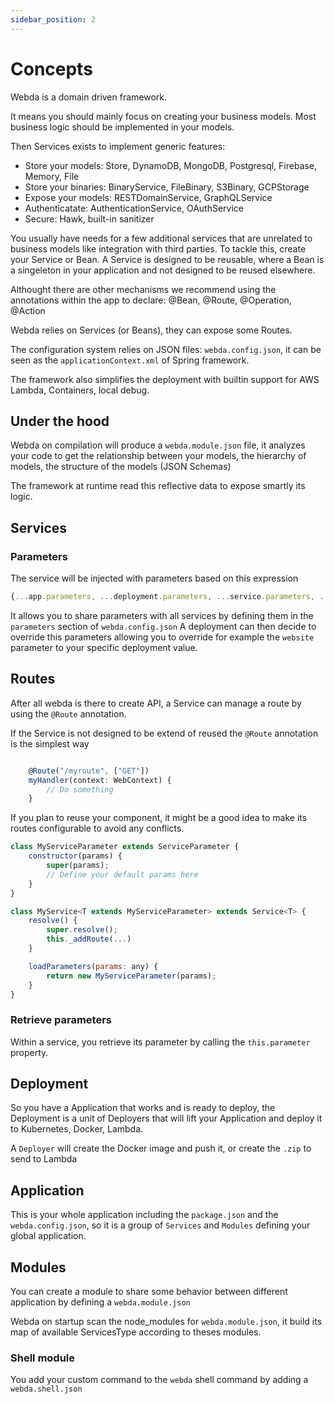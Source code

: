 ```yaml
---
sidebar_position: 2
---
```


# Concepts

Webda is a domain driven framework.

It means you should mainly focus on creating your business models.
Most business logic should be implemented in your models.

Then Services exists to implement generic features:

- Store your models: Store, DynamoDB, MongoDB, Postgresql, Firebase, Memory, File
- Store your binaries: BinaryService, FileBinary, S3Binary, GCPStorage
- Expose your models: RESTDomainService, GraphQLService
- Authenticatate: AuthenticationService, OAuthService
- Secure: Hawk, built-in sanitizer

You usually have needs for a few additional services that are unrelated to business models like integration with third parties.
To tackle this, create your Service or Bean.
A Service is designed to be reusable, where a Bean is a singeleton in your application and not designed to be reused elsewhere.

Althought there are other mechanisms we recommend using the annotations within the app to declare: @Bean, @Route, @Operation, @Action

Webda relies on Services (or Beans), they can expose some Routes.

The configuration system relies on JSON files: `webda.config.json`, it can be seen as the `applicationContext.xml` of Spring framework.

The framework also simplifies the deployment with builtin support for AWS Lambda, Containers, local debug.

## Under the hood

Webda on compilation will produce a `webda.module.json` file, it analyzes your code to get the relationship between your models, the hierarchy of models, the structure of the models (JSON Schemas)

The framework at runtime read this reflective data to expose smartly its logic.

## Services

### Parameters

The service will be injected with parameters based on this expression

```js
{...app.parameters, ...deployment.parameters, ...service.parameters, ...deployment.service.parameters}
```

It allows you to share parameters with all services by defining them in the `parameters` section of `webda.config.json`
A deployment can then decide to override this parameters allowing you to override for example the `website` parameter to your specific deployment value.

## Routes

After all webda is there to create API, a Service can manage a route by using the `@Route` annotation.

If the Service is not designed to be extend of reused the `@Route` annotation is the simplest way

```js title="src/myservice.ts"

    @Route("/myroute", ["GET"])
    myHandler(context: WebContext) {
        // Do something
    }
```

If you plan to reuse your component, it might be a good idea to make its routes configurable to avoid any conflicts.

```js title="src/myservice.ts"
class MyServiceParameter extends ServiceParameter {
    constructor(params) {
        super(params);
        // Define your default params here
    }
}

class MyService<T extends MyServiceParameter> extends Service<T> {
    resolve() {
        super.resolve();
        this._addRoute(...)
    }

    loadParameters(params: any) {
        return new MyServiceParameter(params);
    }
}
```

### Retrieve parameters

Within a service, you retrieve its parameter by calling the `this.parameter` property.

## Deployment

So you have a Application that works and is ready to deploy, the Deployment is a unit of Deployers that will lift your Application and deploy it to Kubernetes, Docker, Lambda.

A `Deployer` will create the Docker image and push it, or create the `.zip` to send to Lambda

## Application

This is your whole application including the `package.json` and the `webda.config.json`, so it is a group of `Services` and `Modules` defining your global application.

## Modules

You can create a module to share some behavior between different application by defining a `webda.module.json`

Webda on startup scan the node_modules for `webda.module.json`, it build its map of available ServicesType according to theses modules.

### Shell module

You add your custom command to the `webda` shell command by adding a `webda.shell.json`
